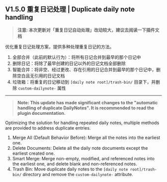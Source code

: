 ## V1.5.0 重复日记处理 | Duplicate daily note handling

> **注意: 本次更新对「重复日记自动处理」改动较大，建议去阅读一下插件文档**

优化重复日记处理方案，提供多种处理重复日记的方法。

1. 全部合并（此前的默认行为）：将所有日记合并到最早的那个日记中
2. 删除日记：将除了最早创建的日记以外的日记文档全部删除
3. 智能合并：将非空、经过更改、存在引用的日记合并到最早的那个日记中，删除空白且无引用的日记文档
4. 垃圾箱：将重复的日记移动到 `[daily note root]/trash-bin/` 目录下，并删除 `custom-dailynote-` 属性

---

> **Note: This update has made significant changes to the "automatic handling of duplicate DailyNotes". It is recommended to read the plugin documentation.**

Optimizing the solution for handling repeated daily notes, multiple methods are provided to address duplicate entries.

1. Merge All (Default Behavior Before): Merge all the notes into the earliest one.
2. Delete Documents: Delete all the daily note documents except the earliest created one.
3. Smart Merge: Merge non-empty, modified, and referenced notes into the earliest one, and delete blank and non-referenced notes.
4. Trash Bin: Move duplicate daily notes to the `[daily note root]/trash-bin/` directory and remove the `custom-dailynote-` attribute.
